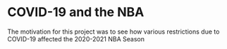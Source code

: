 # COVID-19 and the NBA
 
The motivation for this project was to see how various restrictions due to COVID-19 affected the 2020-2021 NBA Season
